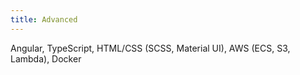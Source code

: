 ```yaml
---
title: Advanced
---
```


Angular, TypeScript, HTML/CSS (SCSS, Material UI), AWS (ECS, S3, Lambda), Docker